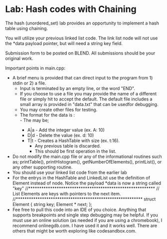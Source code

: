  

# **Lab: Hash codes with Chaining**

The hash (unordered_set) lab provides an opportunity to implement a hash table using chaining.

You will utilize your previous linked list code.  The link list node will not use the *data payload pointer, but will need a string key field.

Submission form to be posted on BLEND.   All submissions should be your original work.

Important points in main.cpp:

- A brief menu is provided that can direct input to the program from 1) stdin or 2) a file.  
    - Input is terminated by an empty line, or the word "END".
    - If you choose to use a file you may provide the name of a different file or simply hit <enter> to accept the default.   The default file includes a small array is provided in "data.txt" that can be usedfor debugging.  
    -    You may create other files for testing.
    -    The format for the data is <operation>:<data>  
        -    The <operation> may be;  
            - A|a - Add the integer value (ex. A: 10)
            - D|d - Delete the value (ex. d: 10)
            - T|t - Creates a HashTable with size (ex. t:16).
                - Any previous table is discarded.
                - This should be first operation in the list.
- Do not modify the main.cpp file or any of the informational routines such as; printTable(), printHistogram(), getNumberOfElements(), printList(), or any other supporting routine.
- You should use your linked list code from the earlier lab
- For the entrys in the HashTable and LinkedList use the definition of Element instead of node.  Notice the payload \*data is now a string called "key" //**********************************************************
// List Elements are keys with pointers to the next item.
//**********************************************************
struct Element
{
    string key;
    Element * next;
};
- Fee free to pull this code into an IDE of you choice.  Anything that supports breakpoints and single step debugging may be helpful.  If you must use an online solution (as needed if you are using a chromebook), I recommend onlinegdb.com.  I have used it and it works well.  There are others that might be worth exploring like codesandbox.com.